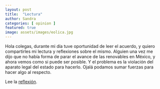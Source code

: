 ```yaml
---
layout: post
title:  "Lectura"
author: Sandra
categories: [ opinion ]
featured: true
image: assets/images/eolica.jpg
---
```

Hola colegas, durante mi día tuve oportunidad de leer el acuerdo, y quiero compartirles mi lectura y reflexiones sobre el mismo. Alguien una vez me dijo que no había forma de parar el avance de las renovables en México, y ahora vemos como si puede ser posible. Y el problema es la violación del aparato legal del estado para hacerlo. Ojalá podamos sumar fuerzas para hacer algo al respecto. 

Lee la [reflexión][jekyll-docs].

[jekyll-docs]: https://mailchi.mp/7fa8c9d8dae0/gobierno-mexicano-pone-freno-al-futuro-renovable?fbclid=IwAR2TtdBrfj3HAKxYTuXiLJVoK-GnLZpjT9W3ZBUliXRBvxmlo1V6CN-LdR4
